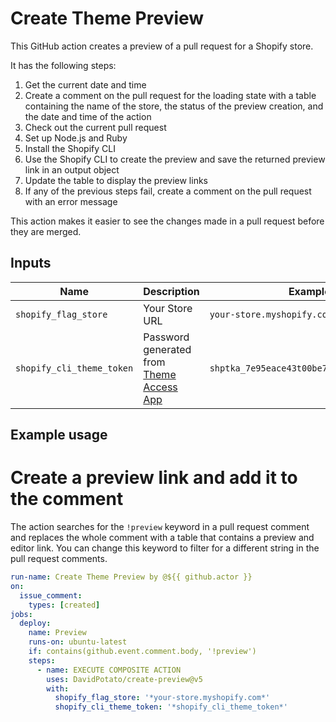 # Create Theme Preview

This GitHub action creates a preview of a pull request for a Shopify store. 

It has the following steps:

1. Get the current date and time
2. Create a comment on the pull request for the loading state with a table containing the name of the store, the status of the preview creation, and the date and time of the action
3. Check out the current pull request
4. Set up Node.js and Ruby
5. Install the Shopify CLI
6. Use the Shopify CLI to create the preview and save the returned preview link in an output object
7. Update the table to display the preview links
8. If any of the previous steps fail, create a comment on the pull request with an error message

This action makes it easier to see the changes made in a pull request before they are merged.

## Inputs
| Name | Description | Example |
| ---- | ----------- | ------- |
| `shopify_flag_store` | Your Store URL | `your-store.myshopify.com` | 
| `shopify_cli_theme_token` | Password generated from [Theme Access App](https://shopify.dev/themes/tools/theme-access) | `shptka_7e95eace43t00be7f9f8612325212805` |


## Example usage

# Create a preview link and add it to the comment
The action searches for the `!preview` keyword in a pull request comment and replaces the whole comment with a table that contains a preview and editor link. You can change this keyword to filter for a different string in the pull request comments.

```yaml
run-name: Create Theme Preview by @${{ github.actor }}
on:
  issue_comment:      
    types: [created]    
jobs:                   
  deploy:
    name: Preview
    runs-on: ubuntu-latest
    if: contains(github.event.comment.body, '!preview')
    steps:
      - name: EXECUTE COMPOSITE ACTION
        uses: DavidPotato/create-preview@v5
        with:
          shopify_flag_store: '*your-store.myshopify.com*'
          shopify_cli_theme_token: '*shopify_cli_theme_token*'
```